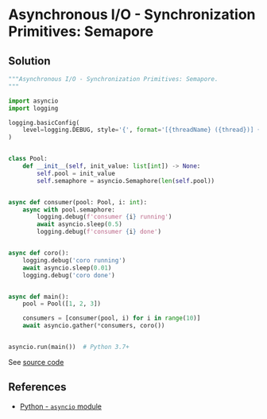# Asynchronous I/O - Synchronization Primitives: Semapore

## Solution

```python
"""Asynchronous I/O - Synchronization Primitives: Semapore.
"""

import asyncio
import logging

logging.basicConfig(
    level=logging.DEBUG, style='{', format='[{threadName} ({thread})] {message}'
)


class Pool:
    def __init__(self, init_value: list[int]) -> None:
        self.pool = init_value
        self.semaphore = asyncio.Semaphore(len(self.pool))


async def consumer(pool: Pool, i: int):
    async with pool.semaphore:
        logging.debug(f'consumer {i} running')
        await asyncio.sleep(0.5)
        logging.debug(f'consumer {i} done')


async def coro():
    logging.debug('coro running')
    await asyncio.sleep(0.01)
    logging.debug('coro done')


async def main():
    pool = Pool([1, 2, 3])

    consumers = [consumer(pool, i) for i in range(10)]
    await asyncio.gather(*consumers, coro())


asyncio.run(main())  # Python 3.7+
```

See [source code](https://github.com/leven-cn/python-cookbook/blob/main/examples/core/asyncio_synchronization_semapore.py)

## References

- [Python - `asyncio` module](https://docs.python.org/3/library/asyncio.html)
